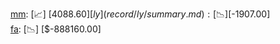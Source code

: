 [mm](record/mm/summary.md): [📈] [$4088.60]  
[ly](record/ly/summary.md): [📉] [$-1907.00]  
[fa](record/fa/summary.md): [📉] [$-888160.00]  
